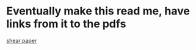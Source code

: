 # Eventually make this read me, have links from it to the pdfs


[shear paper](/2023_PRE_polydisperseShear/reprint.pdf)

